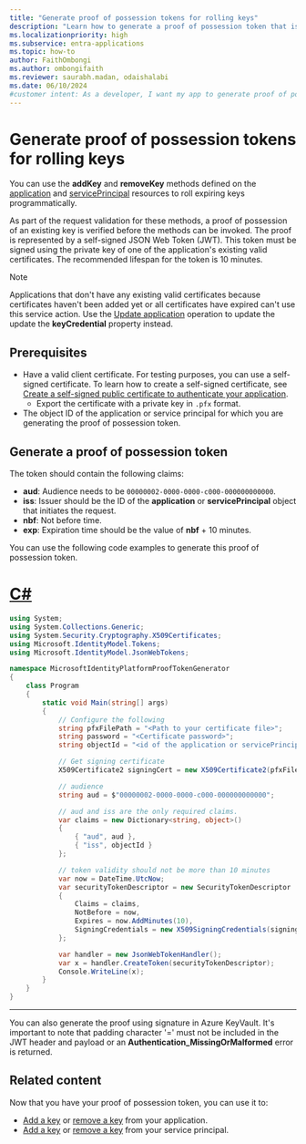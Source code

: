 ```yaml
---
title: "Generate proof of possession tokens for rolling keys"
description: "Learn how to generate a proof of possession token that is required as part of the request validation for the addKey and removeKey methods on apps and service principals."
ms.localizationpriority: high
ms.subservice: entra-applications
ms.topic: how-to
author: FaithOmbongi
ms.author: ombongifaith
ms.reviewer: saurabh.madan, odaishalabi
ms.date: 06/10/2024
#customer intent: As a developer, I want my app to generate proof of possession tokens for rolling keys programmatically, so that I can then use Microsoft Graph to automate the process of rolling keys for applications.
---
```


# Generate proof of possession tokens for rolling keys

You can use the **addKey** and **removeKey** methods defined on the [application](/graph/api/resources/application) and [servicePrincipal](/graph/api/resources/serviceprincipal) resources to roll expiring keys programmatically.

As part of the request validation for these methods, a proof of possession of an existing key is verified before the methods can be invoked. The proof is represented by a self-signed JSON Web Token (JWT). This token must be signed using the private key of one of the application's existing valid certificates. The recommended lifespan for the token is 10 minutes.

> [!NOTE]
> Applications that don't have any existing valid certificates because certificates haven't been added yet or all certificates have expired can't use this service action. Use the [Update application](/graph/applications-how-to-add-certificate) operation to update the update the **keyCredential** property instead.

## Prerequisites

- Have a valid client certificate. For testing purposes, you can use a self-signed certificate. To learn how to create a self-signed certificate, see [Create a self-signed public certificate to authenticate your application](/entra/identity-platform/howto-create-self-signed-certificate).
    - Export the certificate with a private key in `.pfx` format.
- The object ID of the application or service principal for which you are generating the proof of possession token.   

## Generate a proof of possession token

The token should contain the following claims:

- **aud**: Audience needs to be `00000002-0000-0000-c000-000000000000`.
- **iss**: Issuer should be the ID of the **application** or **servicePrincipal** object that initiates the request.
- **nbf**: Not before time.
- **exp**: Expiration time should be the value of **nbf** + 10 minutes.

You can use the following code examples to generate this proof of possession token.

# [C#](#tab/csharp)
```csharp
using System;
using System.Collections.Generic;
using System.Security.Cryptography.X509Certificates;
using Microsoft.IdentityModel.Tokens;
using Microsoft.IdentityModel.JsonWebTokens;

namespace MicrosoftIdentityPlatformProofTokenGenerator
{
    class Program
    {
        static void Main(string[] args)
        {
            // Configure the following
            string pfxFilePath = "<Path to your certificate file>";
            string password = "<Certificate password>";
            string objectId = "<id of the application or servicePrincipal object>";

            // Get signing certificate
            X509Certificate2 signingCert = new X509Certificate2(pfxFilePath, password);

            // audience
            string aud = $"00000002-0000-0000-c000-000000000000";

            // aud and iss are the only required claims.
            var claims = new Dictionary<string, object>()
            {
                { "aud", aud },
                { "iss", objectId }
            };

            // token validity should not be more than 10 minutes
            var now = DateTime.UtcNow;
            var securityTokenDescriptor = new SecurityTokenDescriptor
            {
                Claims = claims,
                NotBefore = now,
                Expires = now.AddMinutes(10),
                SigningCredentials = new X509SigningCredentials(signingCert)
            };

            var handler = new JsonWebTokenHandler();
            var x = handler.CreateToken(securityTokenDescriptor);
            Console.WriteLine(x);
        }
    }
}
```
<!--
# [PowerShell](#tab/powershell)

```powershell
# $PfxFilePath represents the path to which you exported the .pfx certificate. 
# $ObjectID is the ID of the service principal or the application for which you are running the addKey or removeKey action that requires this proof of possession token.

param (
    [Parameter(Mandatory = $true)]
    [string]$PfxFilePath,
    
    [SecureString]$Password = (Read-Host 'Provide Certificate Password' -AsSecureString),
    
    [Parameter(Mandatory = $true)]
    [string]$ObjectID
)

# install the following Microsoft Graph PowerShell modules
Install-Module Microsoft.Graph.Authentication -Scope CurrentUser
Import-Module Microsoft.Graph.Authentication

# audience
$aud = "00000002-0000-0000-c000-000000000000"

# aud and iss are the only required claims.
$claims = [System.Collections.Generic.Dictionary[string,object]]::new()
$claims.aud = $aud
$claims.iss = $objectId

# token validity should not be more than 10 minutes
$now = (Get-Date).ToUniversalTime()
$securityTokenDescriptor = [Microsoft.IdentityModel.Tokens.SecurityTokenDescriptor]@{
    Claims = $claims
    NotBefore = $now
    Expires = $now.AddMinutes(10)
    SigningCredentials = [Microsoft.IdentityModel.Tokens.X509SigningCredentials]::new($cert)
}
$handler = [Microsoft.IdentityModel.JsonWebTokens.JsonWebTokenHandler]::new()
$token = $handler.CreateToken($securityTokenDescriptor)
Write-Output $token
```
-->
---

You can also generate the proof using signature in Azure KeyVault. It's important to note that padding character '=' must not be included in the JWT header and payload or an **Authentication_MissingOrMalformed** error is returned.

## Related content

Now that you have your proof of possession token, you can use it to:
- [Add a key](/graph/api/application-addkey) or [remove a key](/graph/api/application-removekey) from your application.
- [Add a key](/graph/api/serviceprincipal-addkey) or [remove a key](/graph/api/serviceprincipal-removekey) from your service principal.
